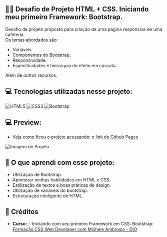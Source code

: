 ## 🏋️‍♂️ Desafio de Projeto HTML + CSS. Iniciando meu primeiro Framework: Bootstrap. 

Desafio de projeto proposto para criação de uma página responsiva de uma cafeteria.  <br>
Os temas abordados são:<br>
- Variáveis.
- Componentes do Bootstrap.
- Responsividade.
- Especificidades e hierarquia do efeito em cascata.<br>

Além de outros recursos.

## 💻 Tecnologias utilizadas nesse projeto:

<div style="display: inline_block">
  <img alt="HTML5" src="https://img.shields.io/badge/HTML5-E34F26?style=for-the-badge&logo=html5&logoColor=white">
  <img alt="CSS3" src="https://img.shields.io/badge/CSS3-1572B6?style=for-the-badge&logo=css3&logoColor=white">
  <img alt="Bootstrap" src="https://img.shields.io/badge/Bootstrap-563D7C?style=for-the-badge&logo=bootstrap&logoColor=white">
</div>

## 💻 Preview:
- Veja como ficou o projeto acessando: [o link do Github Pages]()
  
![Imagem do Projeto]()

## 🤔 O que aprendi com esse projeto:
- Utilização de Bootstrap.
- Aprimorar minhas habilidades em HTML e CSS.
- Estilização de textos e boas práticas de design.
- Utilização de variáveis do bootstrap.
- Estruturação inteligente do HTML.

## 📌 Créditos
- **Curso:** ✨Iniciando com seu primeiro Framework em CSS: Bootstrap:
  [Formação CSS Web Developer com Michele Ambrosio - DIO](https://web.dio.me/course/iniciando-com-seu-primeiro-framework-em-css-bootstrap/learning/ecca1919-436e-4067-978a-6eb89920fc83?back=/track/formacao-css-web-developer&tab=undefined&moduleId=undefined)
